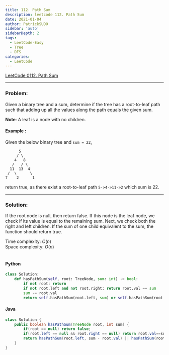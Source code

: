```yaml
---
title: 112. Path Sum
description: leetcode 112. Path Sum
date: 2021-01-04
author: PatrickSUDO
sidebar: 'auto'
sidebarDepth: 2
tags: 
  - LeetCode-Easy
  - Tree
  - DFS
categories:
  - LeetCode
---
```

[LeetCode 0112. Path Sum](https://leetcode.com/problems/path-sum/)

---
### Problem: <br/>

Given a binary tree and a sum, determine if the tree has a root-to-leaf path such that adding up all the values along the path equals the given sum.

**Note**: A leaf is a node with no children.

#### Example :
Given the below binary tree and `sum = 22`,

          5
         / \
        4   8
       /   / \
      11  13  4
     /  \      \
    7    2      1

return true, as there exist a root-to-leaf path `5->4->11->2` which sum is 22.

---
### Solution: <br/>

If the root node is null, then return false. If this node is the leaf node, we check if its value is equal to the remaining sum. Next, we check both the right and left children. If the sum of one child equivalent to the sum, the function should return true.


Time complexity: $O(n)$</br>
Space complexity: $O(n)$ 
</br>
</br>

#### Python
```python
class Solution:
    def hasPathSum(self, root: TreeNode, sum: int) -> bool:
        if not root: return 
        if not root.left and not root.right: return root.val == sum
        sum -= root.val
        return self.hasPathSum(root.left, sum) or self.hasPathSum(root.right, sum)
```

#### Java
```java
class Solution {
    public boolean hasPathSum(TreeNode root, int sum) {
        if(root == null) return false;
        if(root.left == null && root.right == null) return root.val==sum;
        return hasPathSum(root.left, sum - root.val) || hasPathSum(root.right, sum - root.val);      
    }
}
```

<Disqus shortname="patricksudo" />